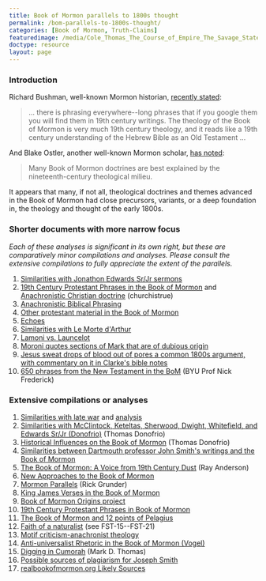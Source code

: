```yaml
---
title: Book of Mormon parallels to 1800s thought
permalink: /bom-parallels-to-1800s-thought/
categories: [Book of Mormon, Truth-Claims]
featuredimage: /media/Cole_Thomas_The_Course_of_Empire_The_Savage_State_1836.smaller.jpg
doctype: resource
layout: page
---
```


### Introduction

Richard Bushman, well-known Mormon historian, [recently stated](https://docs.google.com/viewer?url=https://github.com/faenrandir/a_careful_examination/raw/49dfa3ec8b053e283fcd0643764907e3ccdf112c/documents/book_of_mormon/richard_bushman_on_nineteenth_century_theology_in_bom.pdf):

> ... there is phrasing everywhere--long phrases that if you google them you will find them in 19th century writings.  The theology of the Book of Mormon is very much 19th century theology, and it reads like a 19th century understanding of the Hebrew Bible as an Old Testament ...

And Blake Ostler, another well-known Mormon scholar, [has noted](https://www.dialoguejournal.com/wp-content/uploads/sbi/articles/Dialogue_V20N01_68.pdf):

> Many Book of Mormon doctrines are best explained by the nineteenth-century theological milieu.

It appears that many, if not all, theological doctrines and themes advanced in the Book of Mormon had close precursors, variants, or a deep foundation in, the theology and thought of the early 1800s.

### Shorter documents with more narrow focus

*Each of these analyses is significant in its own right, but these are comparatively minor compilations and analyses.  Please consult the extensive compilations to fully appreciate the _extent_ of the parallels.*

1. [Similarities with Jonathon Edwards Sr/Jr sermons](https://imgur.com/a/q2AcO)
1. [19th Century Protestant Phrases in the Book of Mormon](https://wheatandtares.org/2017/11/08/19th-century-protestant-phrases-in-the-book-of-mormon/) and [Anachronistic Christian doctrine](http://www.churchistrue.com/blog/anachronistic-christian-doctrine-in-book-of-mormon/) (churchistrue)
1. [Anachronistic Biblical Phrasing](https://www.reddit.com/r/exmormon/comments/1q1tmt/a_couple_more_anachronistic_quotations_in_the/)
1. [Other protestant material in the Book of Mormon](https://www.reddit.com/r/mormon/comments/3uvrl5/nineteenthcentury_protestant_material_in_the_book/)
1. [Echoes](https://faenrandir.github.io/a_careful_examination/documents/book_of_mormon/echoes/echoes_of_1800s.pdf)
1. [Similarities with Le Morte d'Arthur](https://www.reddit.com/r/exmormon/comments/5aresk/you_can_add_le_morte_darthur_to_that_list_of/)
1. [Lamoni vs. Launcelot](https://www.reddit.com/r/exmormon/comments/71uqbc/lamoni_vs_launcelot/)
1. [Moroni quotes sections of Mark that are of dubious origin](https://www.reddit.com/r/mormonscholar/comments/75hvyj/moroni_quotes_sections_of_mark_that_are_of/)
1. [Jesus sweat drops of blood out of pores a common 1800s argument, with commentary on it in Clarke's bible notes](https://www.reddit.com/r/exmormon/comments/7z6jg3/the_idea_that_jesus_sweated_drops_of_blood_out_of/)
1. [650 phrases from the New Testament in the BoM](https://faenrandir.github.io/a_careful_examination/nt-in-bom-lhales-interview-frederick/) (BYU Prof Nick Frederick)

### Extensive compilations or analyses

1. [Similarities with late war](https://wordtreefoundation.github.io/thelatewar/) and [analysis](http://www.patheos.com/blogs/faithpromotingrumor/2013/10/the-book-of-mormon-and-the-late-war-direct-literary-dependence/)
1. [Similarities with McClintock, Keteltas, Sherwood, Dwight, Whitefield, and Edwards Sr/Jr (Donofrio)](http://www.mormonthink.com/influences.htm#part3) (Thomas Donofrio)
1. [Historical Influences on the Book of Mormon](http://www.mormonthink.com/influences.htm#part2) (Thomas Donofrio)
1. [Similarities between Dartmouth professor John Smith's writings and the Book of Mormon](https://www.reddit.com/r/mormonscholar/comments/92e2sl/similarities_between_dartmouth_professor_john/)
1. [The Book of Mormon: A Voice from 19th Century Dust](http://www.exmormonfoundation.org/files/BookofMormon07.PDF) (Ray Anderson)
1. [New Approaches to the Book of Mormon](http://signaturebookslibrary.org/new-approaches-to-the-book-of-mormon/)
1. [Mormon Parallels](http://www.rickgrunder.com/parallels.htm) (Rick Grunder)
1. [King James Verses in the Book of Mormon](http://bookofmormondepot.com/kjv-verses/)
1. [Book of Mormon Origins project](https://www.bookofmormonorigins.com/)
1. [19th Century Protestant Phrases in Book of Mormon](http://www.churchistrue.com/blog/19th-century-protestant-phrases-in-book-of-mormon/)
1. [The Book of Mormon and 12 points of Pelagius](https://faenrandir.github.io/a_careful_examination/documents/book_of_mormon/the_bom_and_the_twelve_points_of_pelagius.pdf)
1. [Faith of a naturalist](https://mormonbandwagon.com/bwv549/faith-naturalist-response-faith-science-teacher-questions/) (see FST-15--FST-21)
1. [Motif criticism-anachronist theology](https://mormonmemo.com/key-topics/the-book-of-mormon/#motif)
1. [Anti-universalist Rhetoric in the Book of Mormon (Vogel)](https://www.youtube.com/watch?v=wm7t7pNUWAM)
1. [Digging in Cumorah](http://signaturebookslibrary.org/digging-in-cumorah/) (Mark D. Thomas)
1. [Possible sources of plagiarism for Joseph Smith](https://exploringmormonism.com/possible-sources-for-plagiarism-for-joseph-smith/)
1. [realbookofmormon.org Likely Sources](http://realbookofmormon.org/likely-sources/)

